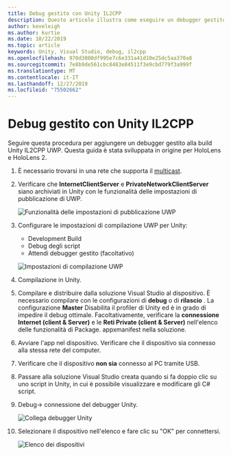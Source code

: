 ```yaml
---
title: Debug gestito con Unity IL2CPP
description: Questo articolo illustra come eseguire un debugger gestito nel progetto Unity IL2CPP UWP.
author: keveleigh
ms.author: kurtie
ms.date: 10/22/2019
ms.topic: article
keywords: Unity, Visual Studio, debug, il2cpp
ms.openlocfilehash: 970d3000df995e7c6e331a41d10e25dc5aa370a8
ms.sourcegitcommit: 7e8b9de561cbc8483e84511f3e9cbd779f3a999f
ms.translationtype: MT
ms.contentlocale: it-IT
ms.lasthandoff: 12/27/2019
ms.locfileid: "75502662"
---
```

# <a name="managed-debugging-with-unity-il2cpp"></a>Debug gestito con Unity IL2CPP

Seguire questa procedura per aggiungere un debugger gestito alla build Unity IL2CPP UWP. Questa guida è stata sviluppata in origine per HoloLens e HoloLens 2.

1. È necessario trovarsi in una rete che supporta il [multicast](https://en.wikipedia.org/wiki/Multicast).
1. Verificare che **InternetClientServer** e **PrivateNetworkClientServer** siano archiviati in Unity con le funzionalità delle impostazioni di pubblicazione di UWP.

    ![Funzionalità delle impostazioni di pubblicazione UWP](images/il2cpp-debugging-capabilities.png)

1. Configurare le impostazioni di compilazione UWP per Unity:
    - Development Build
    - Debug degli script
    - Attendi debugger gestito (facoltativo)

    ![Impostazioni di compilazione UWP](images/il2cpp-debugging-build.png)

1. Compilazione in Unity.
1. Compilare e distribuire dalla soluzione Visual Studio al dispositivo. È necessario compilare con le configurazioni di **debug** o di **rilascio** . La configurazione **Master** Disabilita il profiler di Unity ed è in grado di impedire il debug ottimale. Facoltativamente, verificare la **connessione Internet (client & Server)** e le **Reti Private (client & Server)** nell'elenco delle funzionalità di Package. appxmanifest nella soluzione.
1. Avviare l'app nel dispositivo. Verificare che il dispositivo sia connesso alla stessa rete del computer.
1. Verificare che il dispositivo **non sia** connesso al PC tramite USB.
1. Passare alla soluzione Visual Studio creata quando si fa doppio clic su uno script in Unity, in cui è possibile visualizzare e modificare gli C# script.
1. Debug-> connessione del debugger Unity.

    ![Collega debugger Unity](images/il2cpp-debugging-attach.png)

1. Selezionare il dispositivo nell'elenco e fare clic su "OK" per connettersi.

    ![Elenco dei dispositivi](images/il2cpp-debugging-machines.png)
